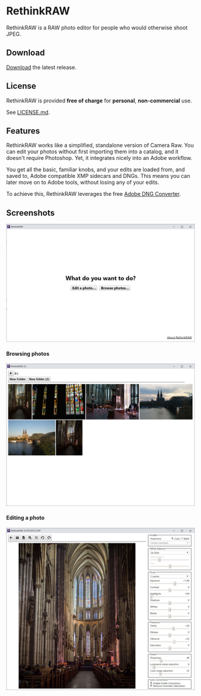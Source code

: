 # RethinkRAW

RethinkRAW is a RAW photo editor for people who would otherwise shoot JPEG.

## Download

[Download](https://github.com/ncruces/RethinkRAW/releases/latest) the latest release.

## License

RethinkRAW is provided **free of charge** for **personal**, **non-commercial** use.

See [LICENSE.md](LICENSE.md).

## Features

RethinkRAW works like a simplified, standalone version of Camera Raw.
You can edit your photos without first importing them into a catalog,
and it doesn't require Photoshop.
Yet, it integrates nicely into an Adobe workflow.

You get all the basic, familiar knobs,
and your edits are loaded from, and saved to,
Adobe compatible XMP sidecars and DNGs.
This means you can later move on to Adobe tools,
without losing any of your edits.

To achieve this, RethinkRAW leverages the free
[Adobe DNG Converter](https://helpx.adobe.com/photoshop/digital-negative.html).

## Screenshots

![Welcome screen](screens/welcome.png)

#### Browsing photos

![Browsing photos](screens/browse.jpg)

#### Editing a photo

![Editing a photo](screens/edit.jpg)
